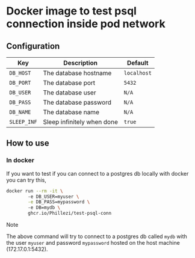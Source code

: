 # Docker image to test psql connection inside pod network

## Configuration

| Key          | Description                          | Default    |
|--------------|--------------------------------------|------------|
| `DB_HOST`    | The database hostname                | `localhost`|
| `DB_PORT`    | The database port                    | `5432`     |
| `DB_USER`    | The database user                    | `N/A`      |
| `DB_PASS`    | The database password                | `N/A`      |
| `DB_NAME`    | The database name                    | `N/A`      |
| `SLEEP_INF`  | Sleep infinitely when done           | `true`     |


## How to use

### In docker

If you want to test if you can connect to a postgres db locally with docker you can try this,

```bash
docker run --rm -it \ 
        -e DB_USER=myuser \
        -e DB_PASS=mypassword \ 
        -e DB=mydb \
        ghcr.io/Phillezi/test-psql-conn
```

> [!NOTE]
> The above command will try to connect to a postgres db called `mydb` with the user `myuser` and password `mypassword` hosted on the host machine (172.17.0.1:5432).
